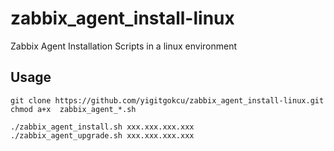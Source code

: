 # zabbix_agent_install-linux
Zabbix Agent Installation Scripts in a linux environment

## Usage
```
git clone https://github.com/yigitgokcu/zabbix_agent_install-linux.git
chmod a+x  zabbix_agent_*.sh
 
./zabbix_agent_install.sh xxx.xxx.xxx.xxx
./zabbix_agent_upgrade.sh xxx.xxx.xxx.xxx
```

